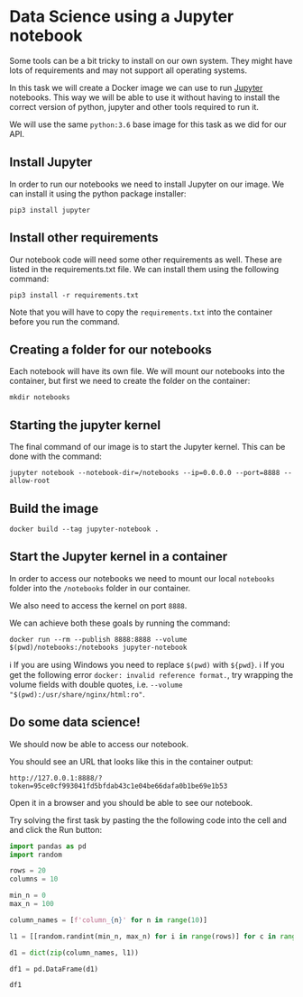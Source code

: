 # Data Science using a Jupyter notebook

Some tools can be a bit tricky to install on our own system. They might have lots of requirements and may not support all operating systems.

In this task we will create a Docker image we can use to run [Jupyter](https://jupyter.org/) notebooks. This way we will be able to use it without having to install the correct version of python, jupyter and other tools required to run it.

We will use the same `python:3.6` base image for this task as we did for our API.

## Install Jupyter
In order to run our notebooks we need to install Jupyter on our image. We can install it using the python package installer:
```
pip3 install jupyter
```

## Install other requirements
Our notebook code will need some other requirements as well. These are listed in the requirements.txt file. We can install them using the following command:
```
pip3 install -r requirements.txt
```

Note that you will have to copy the `requirements.txt` into the container before you run the command.

## Creating a folder for our notebooks
Each notebook will have its own file. We will mount our notebooks into the container, but first we need to create the folder on the container:
```
mkdir notebooks
```

## Starting the jupyter kernel
The final command of our image is to start the Jupyter kernel. This can be done with the command:
```
jupyter notebook --notebook-dir=/notebooks --ip=0.0.0.0 --port=8888 --allow-root
```

## Build the image
```
docker build --tag jupyter-notebook .
```

## Start the Jupyter kernel in a container
In order to access our notebooks we need to mount our local `notebooks` folder into the `/notebooks` folder in our container.

We also need to access the kernel on port `8888`.

We can achieve both these goals by running the command:

```
docker run --rm --publish 8888:8888 --volume $(pwd)/notebooks:/notebooks jupyter-notebook
```

:information_source: If you are using Windows you need to replace `$(pwd)` with `${pwd}`.
:information_source: If you get the following error `docker: invalid reference format.`, try wrapping the volume fields with double quotes, i.e. `--volume "$(pwd):/usr/share/nginx/html:ro"`.

## Do some data science!
We should now be able to access our notebook.

You should see an URL that looks like this in the container output:
```
http://127.0.0.1:8888/?token=95ce0cf993041fd5bfdab43c1e04be66dafa0b1be69e1b53
```

Open it in a browser and you should be able to see our notebook.

Try solving the first task by pasting the the following code into the cell and and click the Run button:
```python
import pandas as pd
import random

rows = 20
columns = 10

min_n = 0
max_n = 100

column_names = [f'column_{n}' for n in range(10)]

l1 = [[random.randint(min_n, max_n) for i in range(rows)] for c in range(columns)]

d1 = dict(zip(column_names, l1))

df1 = pd.DataFrame(d1)

df1
```
